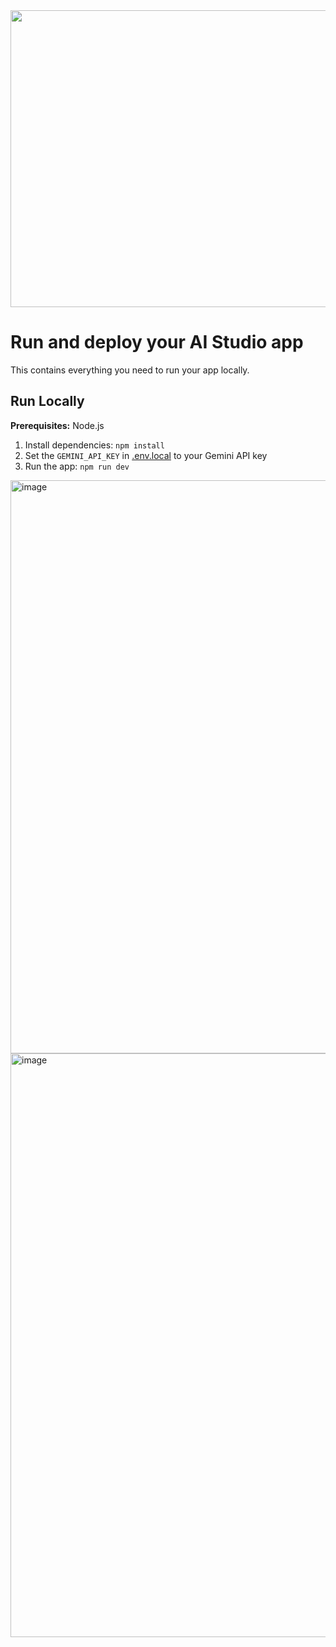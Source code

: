 <div align="center">
<img width="1200" height="475" alt="GHBanner" src="https://github.com/user-attachments/assets/0aa67016-6eaf-458a-adb2-6e31a0763ed6" />
</div>

# Run and deploy your AI Studio app

This contains everything you need to run your app locally.


## Run Locally

**Prerequisites:**  Node.js


1. Install dependencies:
   `npm install`
2. Set the `GEMINI_API_KEY` in [.env.local](.env.local) to your Gemini API key
3. Run the app:
   `npm run dev`
<img width="1903" height="917" alt="image" src="https://github.com/user-attachments/assets/8176cc3d-208a-43d0-b9a2-7fea9656bd0f" />
<img width="1919" height="934" alt="image" src="https://github.com/user-attachments/assets/001948e5-5489-4dc9-baf9-a067a1f4ba7f" />

